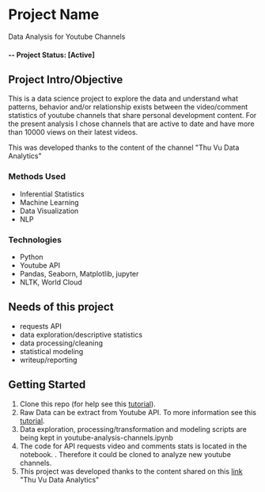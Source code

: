 

# Project Name
Data Analysis for Youtube Channels

#### -- Project Status: [Active]

## Project Intro/Objective
This is a data science project to explore the data and understand what patterns, behavior and/or relationship exists between the video/comment statistics of youtube channels that share personal development content. For the present analysis I chose channels that are active to date and have more than 10000 views on their latest videos.

This was developed thanks to the content of the channel "Thu Vu Data Analytics"

### Methods Used
* Inferential Statistics
* Machine Learning
* Data Visualization
* NLP

### Technologies
* Python
* Youtube API
* Pandas, Seaborn, Matplotlib, jupyter
* NLTK, World Cloud

## Needs of this project

- requests API
- data exploration/descriptive statistics
- data processing/cleaning
- statistical modeling
- writeup/reporting

## Getting Started

1. Clone this repo (for help see this [tutorial](https://help.github.com/articles/cloning-a-repository/)).
2. Raw Data can be extract from Youtube API. To more information see this [tutorial](https://developers.google.com/youtube/v3/).    
3. Data exploration, processing/transformation and modeling scripts are being kept in youtube-analysis-channels.ipynb
4. The code for API requests video and comments stats is located in the notebook.  . Therefore it could be cloned to analyze new youtube channels.
5. This project was developed thanks to the content shared on this [link](https://www.youtube.com/watch?v=D56_Cx36oGY&t=795s) "Thu Vu Data Analytics"